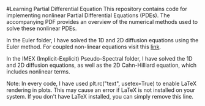 #Learning Partial Differential Equation
This repository contains code for implementing nonlinear Partial Differential Equations (PDEs). The accompanying PDF provides an overview of the numerical methods used to solve these nonlinear PDEs.

In the Euler folder, I have solved the 1D and 2D diffusion equations using the Euler method. For coupled non-linear equations visit this [link](https://github.com/mondalsoumyadeep/2024_Soft_Matter_Coarsening_of_aster_defects_in_a_model_polar_active_matter).

In the IMEX (Implicit-Explicit) Pseudo-Spectral folder, I have solved the 1D and 2D diffusion equations, as well as the 2D Cahn-Hilliard equation, which includes nonlinear terms.

Note: In every code, I have used plt.rc("text", usetex=True) to enable LaTeX rendering in plots. This may cause an error if LaTeX is not installed on your system. If you don't have LaTeX installed, you can simply remove this line.
